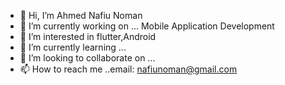 - 👋 Hi, I’m Ahmed Nafiu Noman
- 🔭 I’m currently working on ... Mobile Application Development
- 👀 I’m interested in flutter,Android
- 🌱 I’m currently learning ...
- 💞️ I’m looking to collaborate on ...
- 📫 How to reach me ..email: nafiunoman@gmail.com

<!---
NafiuNoman/NafiuNoman is a ✨ special ✨ repository because its `README.md` (this file) appears on your GitHub profile.
You can click the Preview link to take a look at your changes.
--->
